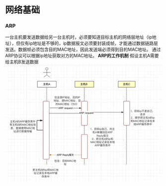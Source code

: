 # 网络基础

### ARP
一台主机要发送数据给另一台主机时，必须要知道目标主机的网络层地址（ip地址），但仅有ip地址是不够的，ip数据报文必须要封装成帧，才能通过数据链路层发送。数据帧必须包含目的MAC地址，因此发送端必须得到目的MAC地址。
通过ARP协议可以根据ip地址获取对方的MAC地址。
**ARP的工作机制**
假设主机A需要给主机B发送数据
![](media/16486540551225.jpg)

